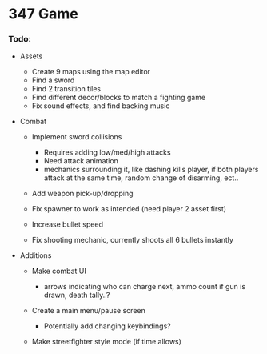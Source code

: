 # 347 Game

### Todo:
- Assets
    - Create 9 maps using the map editor 
    - Find a sword
    - Find 2 transition tiles
    - Find different decor/blocks to match a fighting game
    - Fix sound effects, and find backing music 

- Combat
    - Implement sword collisions
        - Requires adding low/med/high attacks
        - Need attack animation
        - mechanics surrounding it, like dashing kills player, if both players attack at the same time, random change of disarming, ect..

    - Add weapon pick-up/dropping

    - Fix spawner to work as intended (need player 2 asset first)

    - Increase bullet speed

    - Fix shooting mechanic, currently shoots all 6 bullets instantly

- Additions
    - Make combat UI
        - arrows indicating who can charge next, ammo count if gun is drawn, death tally..?

    - Create a main menu/pause screen
        - Potentially add changing keybindings?

    - Make streetfighter style mode (if time allows)

